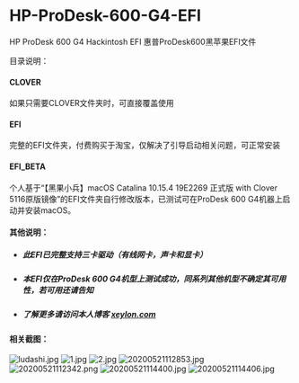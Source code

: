 # HP-ProDesk-600-G4-EFI
HP ProDesk 600 G4 Hackintosh EFI 惠普ProDesk600黑苹果EFI文件

目录说明：

#### CLOVER
如果只需要CLOVER文件夹时，可直接覆盖使用

#### EFI  
完整的EFI文件夹，付费购买于淘宝，仅解决了引导启动相关问题，可正常安装

#### EFI_BETA
个人基于“【黑果小兵】macOS Catalina 10.15.4 19E2269 正式版 with Clover 5116原版镜像”的EFI文件夹自行修改版本，已测试可在ProDesk 600 G4机器上启动并安装macOS。

#### 其他说明：
* ##### 此EFI已完整支持三卡驱动（有线网卡，声卡和显卡）
* ##### 本EFI仅在ProDesk 600 G4机型上测试成功，同系列其他机型不确定其可用性，若可用还请告知
* ##### 了解更多请访问本人博客 [xeylon.com][1]

#### 相关截图：
![ludashi.jpg][2]
![1.jpg][3]
![2.jpg][4]
![20200521112853.jpg][5]
![20200521112342.png][6]
![20200521114400.jpg][7]
![20200521114406.jpg][8]


  [1]: https://github.com/ljzxzxl/HP-ProDesk-600-G4-EFI
  [2]: https://xeylon.com/usr/uploads/2020/06/2817633215.jpg
  [3]: https://xeylon.com/usr/uploads/2020/06/3044480390.jpg
  [4]: https://xeylon.com/usr/uploads/2020/06/205225495.jpg
  [5]: https://xeylon.com/usr/uploads/2020/05/1539881355.jpg
  [6]: https://xeylon.com/usr/uploads/2020/05/2157561766.png
  [7]: https://xeylon.com/usr/uploads/2020/05/120295901.jpg
  [8]: https://xeylon.com/usr/uploads/2020/05/3665084680.jpg